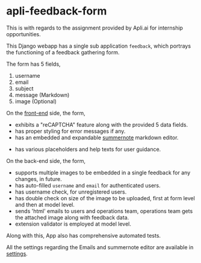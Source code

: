 # apli-feedback-form
This is with regards to the assignment provided by Apli.ai for internship opportunities.

This Django webapp has a single sub application `feedback`, which portrays the functioning of a feedback gathering form.

The form has 5 fields,
1. username
2. email
3. subject
4. message (Markdown)
5. image (Optional)

On the [front-end][front-end] side, the form,

[front-end]: https://github.com/manthanchauhan/apli-feedback-form/tree/master/apli_ai/screenshots
* exhibits a "reCAPTCHA" feature along with the provided 5 data fields.
* has proper styling for error messages if any.
* has an embedded and expandable [summernote][summernote] markdown editor.

[summernote]: https://summernote.org/
* has various placeholders and help texts for user guidance.

On the back-end side, the form,
* supports multiple images to be embedded in a single feedback for any changes, in future.
* has auto-filled `username` and `email` for authenticated users.
* has username check, for unregistered users.
* has double check on size of the image to be uploaded, first at form level and then at model level.
* sends 'html' emails to users and operations team, operations team gets the attached image along with feedback data.
* extension validator is employed at model level.

Along with this, App also has comprehensive automated tests.

All the settings regarding the Emails and summernote editor are available in
[settings][settings].

[settings]: https://github.com/manthanchauhan/apli-feedback-form/blob/3493099f839a7de4f8cdeb78fcc985ca896edc63/apli_ai/apli_ai/settings.py#L131-L159

